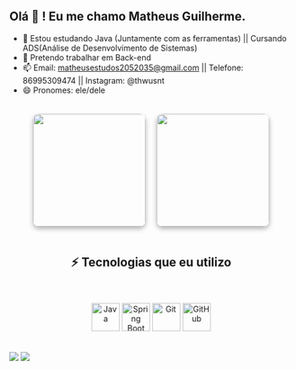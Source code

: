 ## Olá 👋 ! Eu me chamo Matheus Guilherme.

- 🌱 Estou estudando Java (Juntamente com as ferramentas) || Cursando ADS(Análise de Desenvolvimento de Sistemas)
- 👯 Pretendo trabalhar em Back-end
- 📫 Email: matheusestudos2052035@gmail.com || Telefone: 86995309474 || Instagram: @thwusnt
- 😄 Pronomes: ele/dele
<div align="center" style="display: flex; justify-content: center; align-items: center; gap: 20px; flex-wrap: wrap; padding: 20px;">
  
  <a href="https://github.com/pDiazz-dev" target="_blank" style="text-decoration: none;">
    <picture>
      <source
        srcset="https://github-readme-stats.vercel.app/api?username=Theus28238&show_icons=true&theme=radical&hide_border=true&bg_color=00000000&locale=pt-br"
        media="(prefers-color-scheme: dark)"
      />
      <source
        srcset="https://github-readme-stats.vercel.app/api?username=Theus28238&show_icons=true&hide_border=true&bg_color=00000000&locale=pt-br"
        media="(prefers-color-scheme: light), (prefers-color-scheme: no-preference)"
      />
      <img height="200" src="https://github-readme-stats.vercel.app/api?username=pDiazz-dev&show_icons=true&hide_border=true&bg_color=00000000&locale=pt-br" style="border-radius: 10px; box-shadow: 0 4px 8px rgba(0, 0, 0, 0.3);" />
    </picture>
  </a>

  <a href="https://github.com/Theus28238" target="_blank" style="text-decoration: none;">
    <img height="200" src="https://github-readme-stats.vercel.app/api/top-langs?username=pDiazz-dev&layout=compact&langs_count=8&card_width=320&hide_border=true&bg_color=00000000" style="border-radius: 10px; box-shadow: 0 4px 8px rgba(0, 0, 0, 0.3);" />
  </a>
  
  <h2 align="center">⚡ Tecnologias que eu utilizo</h2>

<p align="center">
  <img src="https://cdn.jsdelivr.net/gh/devicons/devicon/icons/java/java-original.svg" width="50" alt="Java" />
  <img src="https://cdn.jsdelivr.net/gh/devicons/devicon/icons/spring/spring-original.svg" width="50" alt="Spring Boot" />
  <img src="https://cdn.jsdelivr.net/gh/devicons/devicon/icons/git/git-original.svg" width="50" alt="Git" />
  <img src="https://cdn.jsdelivr.net/gh/devicons/devicon/icons/github/github-original.svg" width="50" alt="GitHub" />
</p>


</div>


<div> 
  <a href="https://www.instagram.com/thwusnt?igsh=MTkzOXdjeG1jN2Y3" target="_blank"><img src="https://img.shields.io/badge/-Instagram-%23E4405F?style=for-the-badge&logo=instagram&logoColor=white" target="_blank"></a>
  <a href="https://www.linkedin.com/in/matheus-guilherme-a73988370/" target="_blank"><img src="https://img.shields.io/badge/-LinkedIn-%230077B5?style=for-the-badge&logo=linkedin&logoColor=white" target="_blank"></a> 
  
</div>
